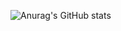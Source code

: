 <!---
- 👋 Hi, I’m @Woo-Seok-Han
- 👀 I’m interested in ...
- 🌱 I’m currently learning ...
- 💞️ I’m looking to collaborate on ...
- 📫 How to reach me ...

Woo-Seok-Han/Woo-Seok-Han is a ✨ special ✨ repository because its `README.md` (this file) appears on your GitHub profile.
You can click the Preview link to take a look at your changes.
--->

![Anurag's GitHub stats](https://github-readme-stats.vercel.app/api?username=Woo-Seok-Han&show_icons=true&theme=dark)
